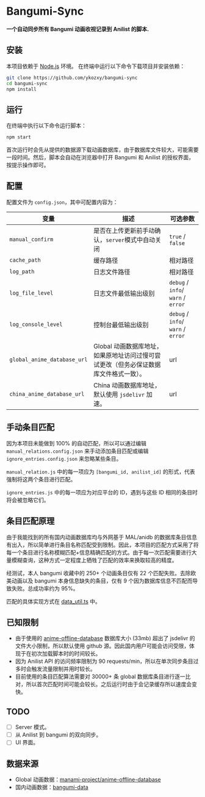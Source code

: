 # Bangumi-Sync

**一个自动同步所有 Bangumi 动画收视记录到 Anilist 的脚本.**

## 安装

本项目依赖于 [Node.js](https://nodejs.org) 环境。 在终端中运行以下命令下载项目并安装依赖：

```bash
git clone https://github.com/ykozxy/bangumi-sync
cd bangumi-sync
npm install
```

## 运行

在终端中执行以下命令运行脚本：

```bash
npm start
```

首次运行时会先从提供的数据源下载动画数据库，由于数据库文件较大，可能需要一段时间。然后，脚本会自动在浏览器中打开 Bangumi 和 Anilist 的授权界面，按提示操作即可。

## 配置

配置文件为 `config.json`，其中可配置内容为：

| 变量                          | 描述                                             | 可选参数                               |
|-----------------------------|------------------------------------------------|------------------------------------|
| `manual_confirm`            | 是否在上传更新前手动确认，`server`模式中自动关闭                   | `true` / `false`                   |
| `cache_path`                | 缓存路径                                           | 相对路径                               |
| `log_path`                  | 日志文件路径                                         | 相对路径                               |
| `log_file_level`            | 日志文件最低输出级别                                     | `debug` / `info`/ `warn` / `error` |
| `log_console_level`         | 控制台最低输出级别                                      | `debug` / `info`/ `warn` / `error` |
| `global_anime_database_url` | Global 动画数据库地址，如果原地址访问过慢可尝试更改（但务必保证数据库文件格式一致）。 | url                                |
| `china_anime_database_url`  | China 动画数据库地址，默认使用 `jsdelivr` 加速。              | url                                |

## 手动条目匹配

因为本项目未能做到 100% 的自动匹配，所以可以通过编辑 `manual_relations.config.json` 来手动添加条目匹配或编辑 `ignore_entries.config.json` 来忽略某些条目。

`manual_relation.js` 中的每一项应为 `[bangumi_id, anilist_id]` 的形式，代表强制将这两个条目进行匹配。

`ignore_entries.js` 中的每一项应为对应平台的 ID，遇到与这些 ID 相同的条目时将会被忽略它们。

## 条目匹配原理

由于我能找到的所有国内动画数据库均与外网基于 MAL/anidb
的数据库条目信息有出入，所以简单进行条目名称匹配受到限制。因此，本项目的匹配方式采用了将每一个条目进行名称模糊匹配+信息精确匹配的方式。由于每一次匹配需要进行大量模糊查询，这种方式一定程度上牺牲了匹配的效率来换取较高的精度。

经测试，本人 bangumi 收藏中的 250+ 个动画条目仅有 22 个匹配失败。去除欧美动画以及 bangumi 本身信息缺失的条目，仅有 9 个因为数据库信息不匹配而导致失败。总成功率约为 95%。

匹配的具体实现方式在 [data_util.ts](src/utils/data_util.ts) 中。

## 已知限制

- 由于使用的 [anime-offline-database](https://github.com/manami-project/anime-offline-database) 数据库大小 (33mb) 超出了 jsdelivr
  的文件大小限制，所以默认使用 github 源。因此国内用户可能会访问受限，体现于在初次加载脚本时的时间较长。
- 因为 Anilist API 的访问频率限制为 90 requests/min，所以在单次同步条目过多时会触发流量限制并用时较长。
- 目前使用的条目匹配算法需要对 30000+ 条 global 数据库条目进行逐一比对，所以首次匹配时间可能会较长。之后运行时由于会记录缓存所以速度会变快。

## TODO

- [ ] Server 模式。
- [ ] 从 Anilist 到 bangumi 的双向同步。
- [ ] UI 界面。

## 数据来源

- Global 动画数据：[manami-project/anime-offline-database](https://github.com/manami-project/anime-offline-database)
- 国内动画数据：[bangumi-data](https://github.com/bangumi-data/bangumi-data)
